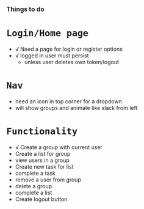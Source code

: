 ### Things to do

# `Login/Home page`

- √ Need a page for login or register options
- √ logged in user must persist
  - unless user deletes own token/logout

# `Nav`

- need an icon in top corner for a dropdown
- will show groups and animate like slack from left

# `Functionality`

- √ Create a group with current user
- Create a list for group
- view users in a group
- Create new task for list
- complete a task
- remove a user from group
- delete a group
- complete a list
- Create logout button
